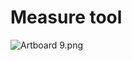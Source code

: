 # Measure tool

<p><img src="https://vertexschool.instructure.com/courses/329/files/23314/preview?verifier=FNWMsr6FppsACIhKExrw7scDRpKCzafshRmBkRC2" alt="Artboard 9.png" data-api-endpoint="https://vertexschool.instructure.com/api/v1/courses/329/files/23314" data-api-returntype="File"></p>